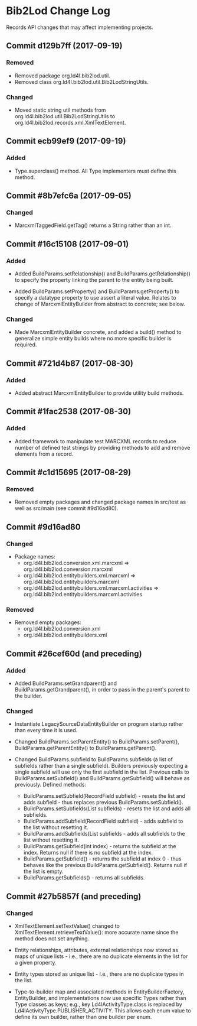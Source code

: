 # Bib2Lod Change Log

Records API changes that may affect implementing projects.

## Commit d129b7ff (2017-09-19)

### Removed

* Removed package org.ld4l.bib2lod.util.
* Removed class org.ld4l.bib2lod.util.Bib2LodStringUtils.

### Changed

* Moved static string util methods from org.ld4l.bib2lod.util.Bib2LodStringUtils to org.ld4l.bib2lod.records.xml.XmlTextElement.


## Commit ecb99ef9 (2017-09-19)

### Added

* Type.superclass() method. All Type implementers must define this method.

## Commit #8b7efc6a (2017-09-05)

### Changed

* MarcxmlTaggedField.getTag() returns a String rather than an int.

## Commit #16c15108 (2017-09-01)

### Added

* Added BuildParams.setRelationship() and BuildParams.getRelationship() to
specify the property linking the parent to the entity being built.

* Added BuildParams.setProperty() and BuildParams.getProperty() to specify
a datatype property to use assert a literal value. Relates to change of
MarcxmlEntityBuilder from abstract to concrete; see below.

### Changed

* Made MarcxmlEntityBuilder concrete, and added a build() method to 
generalize simple entity builds where no more specific builder is required.


## Commit #721d4b87 (2017-08-30)

### Added

* Added abstract MarcxmlEntityBuilder to provide utility build methods.

## Commit #1fac2538 (2017-08-30)

### Added

* Added framework to manipulate test MARCXML records to reduce number of
defined test strings by providing methods to add and remove elements from a
record.

## Commit #c1d15695 (2017-08-29)

### Removed

* Removed empty packages and changed package names in src/test as well as
src/main (see commit #9d16ad80).


## Commit #9d16ad80

### Changed 

* Package names:
  * org.ld4l.bib2lod.conversion.xml.marcxml => org.ld4l.bib2lod.conversion.marcxml
  * org.ld4l.bib2lod.entitybuilders.xml.marcxml => org.ld4l.bib2lod.entitybuilders.marcxml
  * org.ld4l.bib2lod.entitybuilders.xml.marcxml.activities => org.ld4l.bib2lod.entitybuilders.marcxml.activities
  

### Removed

* Removed empty packages:
  * org.ld4l.bib2lod.conversion.xml
  * org.ld4l.bib2lod.entitybuilders.xml


## Commit #26cef60d (and preceding)

### Added
* Added BuildParams.setGrandparent() and BuildParams.getGrandparent(), in 
order to pass in the parent's parent to the builder.

### Changed

* Instantiate LegacySourceDataEntityBuilder on program startup rather than
every time it is used.

* Changed BuildParams.setParentEntity() to BuildParams.setParent(), 
BuildParams.getParentEntity() to BuildParams.getParent(). 

* Changed BuildParams.subfield to BuildParams.subfields (a list of subfields
rather than a single subfield). Builders previously expecting a single
subfield will use only the first subfield in the list. Previous calls to 
BuildParams.setSubfield() and BuildParams.getSubfield() will behave as 
previously. Defined methods:
  * BuildParams.setSubfield(RecordField subfield) - resets the list and adds
subfield - thus replaces previous BuildParams.setSubfield().
  * BuildParams.setSubfields(List<RecordField> subfields) - resets the list
and adds all subfields.
  * BuildParams.addSubfield(RecordField subfield) - adds subfield to the
list without resetting it.
  * BuildParams.addSubfields(List<RecordField> subfields - adds all 
subfields to the list without resetting it.
  * BuildParams.getSubfield(int index) - returns the subfield at the index. 
Returns null if there is no subfield at the index.
  * BuildParams.getSubfield() - returns the subfield at index 0 - thus 
behaves like the previous BuildParams.getSubfield(). Returns null if the 
list is empty.
  * BuildParams.getSubfields() - returns all subfields.


## Commit #27b5857f (and preceding)

### Changed

* XmlTextElement.setTextValue() changed to XmlTextElement.retrieveTextValue():
more accurate name since the method does not set anything.

* Entity relationships, attributes, external relationships now stored as 
maps of unique lists - i.e., there are no duplicate elements in the list for 
a given property.

* Entity types stored as unique list - i.e., there are no duplicate types in
the list.

* Type-to-builder map and associated methods in EntityBuilderFactory, 
EntityBuilder, and implementations now use specific Types rather than
Type classes as keys; e.g., key Ld4lActivityType.class is replaced by
Ld4lActivityType.PUBLISHER_ACTIVITY. This allows each enum value to define
its own builder, rather than one builder per enum.